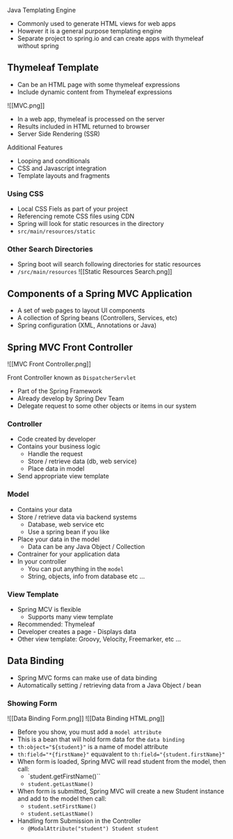Java Templating Engine

- Commonly used to generate HTML views for web apps
- However it is a general purpose templating engine
- Separate project to spring.io and can create apps with thymeleaf without spring

## Thymeleaf Template
- Can be an HTML page with some thymeleaf expressions
- Include dynamic content from Thymeleaf expressions

![[MVC.png]]
- In a web app, thymeleaf is processed on the server
- Results included in HTML returned to browser
- Server Side Rendering (SSR)

Additional Features
- Looping and conditionals
- CSS and Javascript integration
- Template layouts and fragments

### Using CSS
- Local CSS Fiels as part of your project
- Referencing remote CSS files using CDN
- Spring will look for static resources in the directory
- `src/main/resources/static`

### Other Search Directories
- Spring boot will search following directories for static resources
- `/src/main/resources`
![[Static Resources Search.png]]

## Components of a Spring MVC Application
- A set of web pages to layout UI components
- A collection of Spring beans (Controllers, Services, etc)
- Spring configuration (XML, Annotations or Java)

## Spring MVC Front Controller

![[MVC Front Controller.png]]

Front Controller known as `DispatcherServlet`
- Part of the Spring Framework
- Already develop by Spring Dev Team
- Delegate request to some other objects or items in our system

### Controller
- Code created by developer
- Contains your business logic
	- Handle the request
	- Store / retrieve data (db, web service)
	- Place data in model
- Send appropriate view template

### Model
- Contains your data
- Store / retrieve data via backend systems
	- Database, web service etc
	- Use a spring bean if you like
- Place your data in the model
	- Data can be any Java Object / Collection
- Contrainer for your application data
- In your controller
	- You can put anything in the `model`
	- String, objects, info from database etc ...

### View Template
- Spring MCV is flexible
	- Supports many view template
- Recommended: Thymeleaf
- Developer creates a page
		- Displays data
- Other view template: Groovy, Velocity, Freemarker, etc ...

## Data Binding
- Spring MVC forms can make use of data binding
- Automatically setting / retrieving data from a Java Object / bean

### Showing Form
![[Data Binding Form.png]]
![[Data Binding HTML.png]]

- Before you show, you must add a `model attribute`
- This is a bean that will hold form data for the `data binding`
- `th:object="${student}"` is a name of model attribute
- `th:field="*{firstName}"` equavalent to `th:field="{student.firstName}"`
- When form is loaded, Spring MVC will read student from the model, then call:
	- `student.getFirstName()``
	- `student.getLastName()`
- When form is submitted, Spring MVC will create a new Student instance and add to the model then call:
	- `student.setFirstName()`
	- `student.setLastName()`
- Handling form Submission in the Controller
	- `@ModalAttribute("student") Student student`
